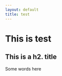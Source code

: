 ```yaml
---
layout: default
title: test
---
```


<h1>This is test</h1>

## This is a h2. title

Some words here
